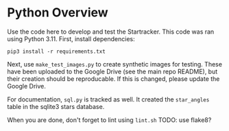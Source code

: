 
# Python Overview
Use the code here to develop and test the Startracker. This code was ran using Python 3.11.
First, install dependencies:
```
pip3 install -r requirements.txt
```

Next, use `make_test_images.py` to create synthetic images for testing. These have been uploaded to the Google Drive (see the main repo README), but their creation should be reproducable. If this is changed, please update the Google Drive.

For documentation, `sql.py` is tracked as well. It created the `star_angles` table in the sqlite3 stars database.

When you are done, don't forget to lint using `lint.sh`
TODO: use flake8?
